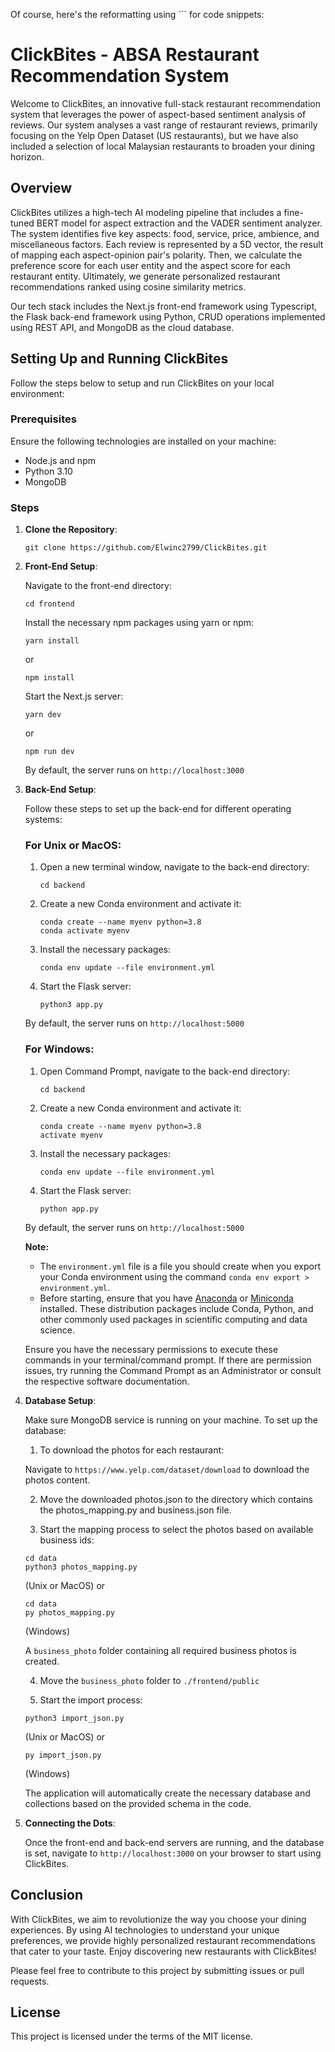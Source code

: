 Of course, here's the reformatting using ``` for code snippets:

# ClickBites - ABSA Restaurant Recommendation System

Welcome to ClickBites, an innovative full-stack restaurant recommendation system that leverages the power of aspect-based sentiment analysis of reviews. Our system analyses a vast range of restaurant reviews, primarily focusing on the Yelp Open Dataset (US restaurants), but we have also included a selection of local Malaysian restaurants to broaden your dining horizon.  

## Overview

ClickBites utilizes a high-tech AI modeling pipeline that includes a fine-tuned BERT model for aspect extraction and the VADER sentiment analyzer. The system identifies five key aspects: food, service, price, ambience, and miscellaneous factors. Each review is represented by a 5D vector, the result of mapping each aspect-opinion pair's polarity. Then, we calculate the preference score for each user entity and the aspect score for each restaurant entity. Ultimately, we generate personalized restaurant recommendations ranked using cosine similarity metrics.

Our tech stack includes the Next.js front-end framework using Typescript, the Flask back-end framework using Python, CRUD operations implemented using REST API, and MongoDB as the cloud database.

## Setting Up and Running ClickBites

Follow the steps below to setup and run ClickBites on your local environment:

### Prerequisites

Ensure the following technologies are installed on your machine:
- Node.js and npm
- Python 3.10
- MongoDB 

### Steps

1. **Clone the Repository**: 

   ```
   git clone https://github.com/Elwinc2799/ClickBites.git
   ```
   
2. **Front-End Setup**:

    Navigate to the front-end directory:

    ```
    cd frontend
    ```

    Install the necessary npm packages using yarn or npm:

    ```
    yarn install 
    ```
    or 
    ```
    npm install
    ```

    Start the Next.js server:

    ```
    yarn dev
    ```
    or 
    ```
    npm run dev
    ```

    By default, the server runs on `http://localhost:3000`

3. **Back-End Setup**:

    Follow these steps to set up the back-end for different operating systems:

    ### For Unix or MacOS:

    1. Open a new terminal window, navigate to the back-end directory:
        ```
        cd backend
        ```
    2. Create a new Conda environment and activate it:
        ```
        conda create --name myenv python=3.8
        conda activate myenv
        ```
    3. Install the necessary packages:
        ```
        conda env update --file environment.yml
        ```
    4. Start the Flask server:
        ```
        python3 app.py
        ```
    By default, the server runs on `http://localhost:5000`

    ### For Windows:

    1. Open Command Prompt, navigate to the back-end directory:
        ```
        cd backend
        ```
    2. Create a new Conda environment and activate it:
        ```
        conda create --name myenv python=3.8
        activate myenv
        ```
    3. Install the necessary packages:
        ```
        conda env update --file environment.yml
        ```
    4. Start the Flask server:
        ```
        python app.py
        ```
    By default, the server runs on `http://localhost:5000`

    **Note:** 
    - The `environment.yml` file is a file you should create when you export your Conda environment using the command `conda env export > environment.yml`.
    - Before starting, ensure that you have [Anaconda](https://www.anaconda.com/products/distribution) or [Miniconda](https://docs.conda.io/en/latest/miniconda.html) installed. These distribution packages include Conda, Python, and other commonly used packages in scientific computing and data science.

    Ensure you have the necessary permissions to execute these commands in your terminal/command prompt. If there are permission issues, try running the Command Prompt as an Administrator or consult the respective software documentation.


4. **Database Setup**:

    Make sure MongoDB service is running on your machine. To set up the database:

    1. To download the photos for each restaurant:

    Navigate to `https://www.yelp.com/dataset/download` to download the photos content.

    2. Move the downloaded photos.json to the directory which contains the photos_mapping.py and business.json file. 

    3. Start the mapping process to select the photos based on available business ids:

    ```
    cd data
    python3 photos_mapping.py 
    ```
    (Unix or MacOS) or 
    ```
    cd data
    py photos_mapping.py
    ```
    (Windows)

    A `business_photo` folder containing all required business photos is created.

    4. Move the `business_photo` folder to `./frontend/public`

    5. Start the import process:

    ```
    python3 import_json.py
    ```
    (Unix or MacOS) or 
    ```
    py import_json.py
    ```
    (Windows)
    
    The application will automatically create the necessary database and collections based on the provided schema in the code.

5. **Connecting the Dots**:

    Once the front-end and back-end servers are running, and the database is set, navigate to `http://localhost:3000` on your browser to start using ClickBites.

## Conclusion

With ClickBites, we aim to revolutionize the way you choose your dining experiences. By using AI technologies to understand your unique preferences, we provide highly personalized restaurant recommendations that cater to your taste. Enjoy discovering new restaurants with ClickBites!

Please feel free to contribute to this project by submitting issues or pull requests.

## License

This project is licensed under the terms of the MIT license.